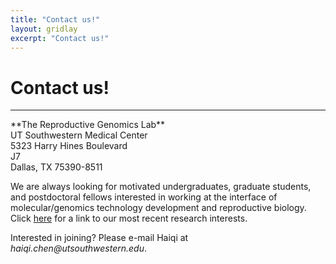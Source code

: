 ```yaml
---
title: "Contact us!"
layout: gridlay
excerpt: "Contact us!"
---
```


# **Contact us!**
<hr>
**The Reproductive Genomics Lab**<br>
UT Southwestern Medical Center<br>
5323 Harry Hines Boulevard<br>
J7<br>
Dallas, TX 75390-8511<br>

We are always looking for motivated undergraduates, graduate students, and postdoctoral fellows interested in working at the interface of molecular/genomics technology development and reproductive biology. Click [here](https://regl-utsw.github.io/research/) for a link to our most recent research interests.

Interested in joining? Please e-mail Haiqi at _haiqi.chen@utsouthwestern.edu_. 
